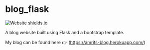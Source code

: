 # blog_flask
[![Website shields.io](https://img.shields.io/website-up-down-green-red/http/shields.io.svg)](http://shields.io/)

A blog website built using Flask and a bootstrap template.

My blog can be found here :point_right: (https://amrits-blog.herokuapp.com/)
